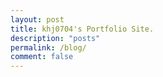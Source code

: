 ```yaml
---
layout: post
title: khj0704's Portfolio Site.
description: "posts"
permalink: /blog/
comment: false
---
```


